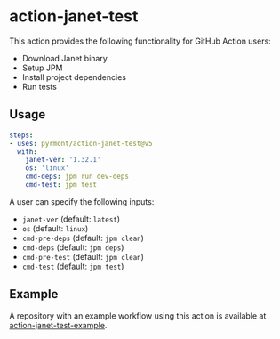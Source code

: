 # action-janet-test

This action provides the following functionality for GitHub Action users:

- Download Janet binary
- Setup JPM
- Install project dependencies
- Run tests

## Usage

```yaml
steps:
- uses: pyrmont/action-janet-test@v5
  with:
    janet-ver: '1.32.1'
    os: 'linux'
    cmd-deps: jpm run dev-deps
    cmd-test: jpm test
```

A user can specify the following inputs:

- `janet-ver` (default: `latest`)
- `os` (default: `linux`)
- `cmd-pre-deps` (default: `jpm clean`)
- `cmd-deps` (default: `jpm deps`)
- `cmd-pre-test` (default: `jpm clean`)
- `cmd-test` (default: `jpm test`)

## Example

A repository with an example workflow using this action is available at
[action-janet-test-example][example].

[example]: https://github.com/pyrmont/action-janet-test-example "The example repository for this action"
